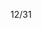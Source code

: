 12/31

<!-- 補休可用 5h
12/19 加班1h HRE202412115
12/24 加班2h 轉補休
12/30 加班2h 轉補休
-->

<!-- 開始學習node.js -->
<!-- 加班時數 薪水+3h
12/3 加班兩小時轉補休
12/5 加班兩小時轉補休
12/6 加班一小時 沒轉補休
12/9 加班兩小時 沒轉補休
12/19 加班一小時 轉補休
12/24 加班兩小時 轉補休
-->

<!-- 做了一份QCC用 
    紀錄每個業務使用號油情況
    做排名系統
    圖表分析紀錄
-->

<!-- Leetcode刷題  
總刷68題 今天刷了0題
-->

<!--專案
 第一個專案 5/28 合約管理(完成)
 第二個專案 物料模擬分析-後端API做不出來,改成料況表暫定(完成)
 第三個專案 6/18 excelE化(Z_生管_00料品基本資料_V1.0)(完成) 
 第四個專案 6/24 excelE化(Z_物控_01料品領料數量_V1.2)(完成) 
 第五個專案 6/28 excel E 化(Z_倉庫_03料品庫存現況查詢_V1.0)(完成)  
 第六個專案 7/10 標準工時 E 化(完成)
 第七個專案 ==>報表E化 只剩圖表部分(等API)
 第八個專案 7/12 資材料況表 (完成) 
 第九個專案 7/31 工令單總表&料品檢驗報表 (完成) 
 第十個專案 7/30 銷貨明細表 (完成) 
 第十一個專案 8/23 未結工單追蹤-總染分析&追蹤明細 (完成)
 第十二個專案 9/13 人員作業認可證管理平台系統 (完成)
 第十三個專案 夏廠長-杰比-盤點用-基本資料-上海(完成)
 第十四個專案 夏廠長-杰比-盤點用-基本資料-蘇州(完成) 
 第十五個專案 9/30 製造交接平台(完成)
 第十六個專案 10/09 倉庫_999借出還入明細表_蘇州(完成)
 第十七個專案 10/09 倉庫_999借出還入明細表_上海(完成)
 第十八個專案 10/11 料品庫存現況查詢修改時程開到(10/11)(完成)
 第十九個專案 10/09 借出還入明細表_借調餘數明細(台灣、蘇州、上海、荷蘭)(完成)
 第二十個專案 11/12 庫齡E化(完成)
 第二十一個專案 10/25 庫存未確認(完成)
 第二十二個專案 11/26 標工優化(完成)
 第二十三個專案 缺料表(api還沒完整)
 第二十四個專案 12/11 生產日報時程(12/16)(12/11提早交)(完成)
 第二十五個專案 12/20 工程料品基本資料(12/25)(12/20提早交)(完成)
 第二十六個專案 12/25 廠商名稱對照表(12/31)(12/25提早交)(完成)

 第二十七個專案 12/31 Z_生管_07F1Q2月分別銷售計畫_V1.1 (1/8)(12/31提早交)(完成)
 第二十八個專案 借調餘數-E化報表 (2/19)(預計2/11)(借出/年度盤點/ATU差異大致完成,對帳明細完成)
 第二十九個專案 已購未入清單(api缺下料日期跟預訂完成日期)
 第三十份專案 維修進度E化 時程開到(1/16)

 預先開時程 2025
 盤點用_料品基本資料-E化報表                             表單號碼 ITC202411029  3/19
 Z_工程_00途程代號基本資料_v01                          表單號碼 ITC202411025  4/19
 EXCEL  E化-----Z_生管_04途程進度表_v03-                表單號碼 ITC202411027  5/19 
 杰比報表E化(Z_採購_01採購單總表_V3.0(歷史已結與執行中)   表單號碼 ITC202411022  6/19
 杰比報表E化(Z_外包_03已購未入清單V2.0(上海)             表單號碼 ITC202411024  7/21
 杰比報表E化(Z_外包_02外包庫位盤點表_含研發領料)          表單號碼 ITC202411023  8/21
 在製途程E化                                            表單號碼 ITC202411014  9/22
 其它退領明細E化自動發信                                 表單號碼 ITC202412001  10/22

 -->

<!-- 自學進度 
hello 演算法 
https://www.hello-algo.com/zh-hant/chapter_preface/about_the_book/ 
開始學習ai
開始學習node.js
 -->